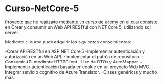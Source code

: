 # Curso-NetCore-5
Proyecto que he realizado mediante un curso de udemy en el cual consiste en Crear y consumir un Web API RESTful con NET Core 5, utilizando sql server.

Mediante el curso pudo adquirir los siguientes conocimientos:

-Crear API RESTful en ASP NET Core 5
-Implementar autenticación y autorización en un Web API.
-Implementar el patrón de repositorio.
-Consumir API mediante HTTPClient.
-Uso de DTOs y AutoMapper.
-Implementar autenticación basada en cookie en un proyecto Web MVC.
-Integrar servicio cognitivo de Azure Translator.
-Clases genéricas y mucho más.
